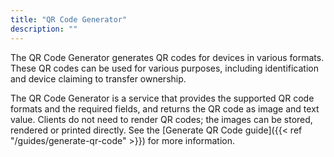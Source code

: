 ```yaml
---
title: "QR Code Generator"
description: ""
---
```


The QR Code Generator generates QR codes for devices in various formats. These QR codes can be used for various purposes, including identification and device claiming to transfer ownership.

<!--more-->

The QR Code Generator is a service that provides the supported QR code formats and the required fields, and returns the QR code as image and text value. Clients do not need to render QR codes; the images can be stored, rendered or printed directly. See the [Generate QR Code guide]({{< ref "/guides/generate-qr-code" >}}) for more information.

